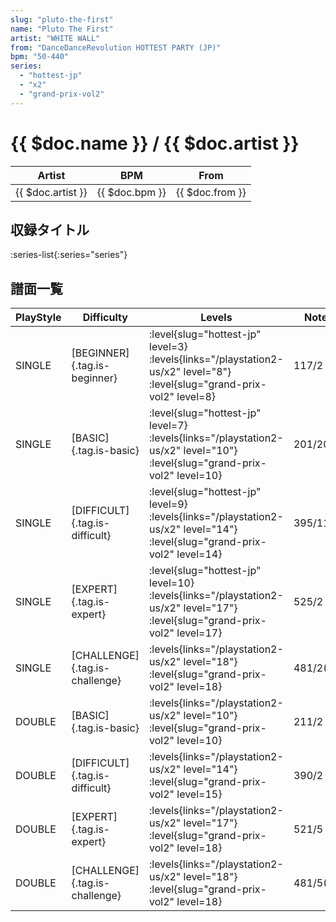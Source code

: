 ```yaml
---
slug: "pluto-the-first"
name: "Pluto The First"
artist: "WHITE WALL"
from: "DanceDanceRevolution HOTTEST PARTY (JP)"
bpm: "50-440"
series:
  - "hottest-jp"
  - "x2"
  - "grand-prix-vol2"
---
```


# {{ $doc.name }} / {{ $doc.artist }}

|Artist|BPM|From|
|------|---|----|
|{{ $doc.artist }}|{{ $doc.bpm }}|{{ $doc.from }}|

## 収録タイトル

:series-list{:series="series"}

## 譜面一覧

|PlayStyle|Difficulty|Levels|Notes|Movie|
|---------|----------|------|-----|-----|
|SINGLE|[BEGINNER]{.tag.is-beginner}|<div class="field is-grouped is-grouped-multiline"> :level{slug="hottest-jp" level=3} :levels{links="/playstation2-us/x2" level="8"} :level{slug="grand-prix-vol2" level=8}</div>|117/2||
|SINGLE|[BASIC]{.tag.is-basic}|<div class="field is-grouped is-grouped-multiline"> :level{slug="hottest-jp" level=7} :levels{links="/playstation2-us/x2" level="10"} :level{slug="grand-prix-vol2" level=10}</div>|201/20||
|SINGLE|[DIFFICULT]{.tag.is-difficult}|<div class="field is-grouped is-grouped-multiline"> :level{slug="hottest-jp" level=9} :levels{links="/playstation2-us/x2" level="14"} :level{slug="grand-prix-vol2" level=14}</div>|395/11||
|SINGLE|[EXPERT]{.tag.is-expert}|<div class="field is-grouped is-grouped-multiline"> :level{slug="hottest-jp" level=10} :levels{links="/playstation2-us/x2" level="17"} :level{slug="grand-prix-vol2" level=17}</div>|525/2||
|SINGLE|[CHALLENGE]{.tag.is-challenge}|<div class="field is-grouped is-grouped-multiline"> :levels{links="/playstation2-us/x2" level="18"} :level{slug="grand-prix-vol2" level=18}</div>|481/2(57)||
|DOUBLE|[BASIC]{.tag.is-basic}|<div class="field is-grouped is-grouped-multiline"> :levels{links="/playstation2-us/x2" level="10"} :level{slug="grand-prix-vol2" level=10}</div>|211/2||
|DOUBLE|[DIFFICULT]{.tag.is-difficult}|<div class="field is-grouped is-grouped-multiline"> :levels{links="/playstation2-us/x2" level="14"} :level{slug="grand-prix-vol2" level=15}</div>|390/2||
|DOUBLE|[EXPERT]{.tag.is-expert}|<div class="field is-grouped is-grouped-multiline"> :levels{links="/playstation2-us/x2" level="17"} :level{slug="grand-prix-vol2" level=18}</div>|521/5||
|DOUBLE|[CHALLENGE]{.tag.is-challenge}|<div class="field is-grouped is-grouped-multiline"> :levels{links="/playstation2-us/x2" level="18"} :level{slug="grand-prix-vol2" level=18}</div>|481/5(48)||
